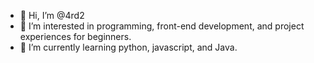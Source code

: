 - 👋 Hi, I’m @4rd2
- 👀 I’m interested in programming, front-end development, and project experiences for beginners.
- 🌱 I’m currently learning python, javascript, and Java.

